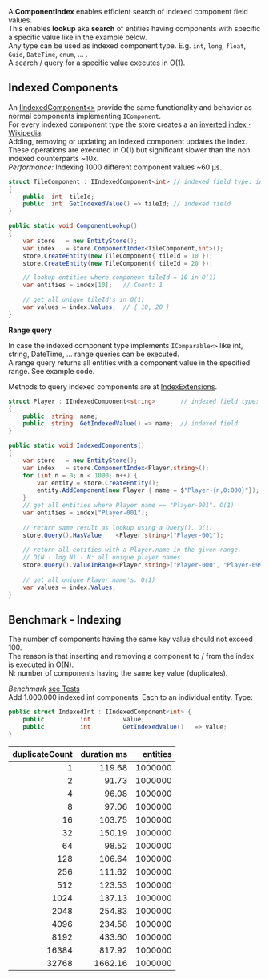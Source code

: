 
A **ComponentIndex** enables efficient search of indexed component field values.  
This enables **lookup** aka **search** of entities having components with specific a specific value like in the example below.  
Any type can be used as indexed component type. E.g. `int`, `long`, `float`, `Guid`, `DateTime`, `enum`, ... .  
A search / query for a specific value executes in O(1).

## Indexed Components

An [IIndexedComponent<>](https://github.com/friflo/Friflo.Engine-docs/blob/main/api/IIndexedComponent_TValue_.md)
provide the same functionality and behavior as normal components implementing `IComponent`.  
For every indexed component type the store creates a an [inverted index ⋅ Wikipedia](https://en.wikipedia.org/wiki/Inverted_index).  
Adding, removing or updating an indexed component updates the index.  
These operations are executed in O(1) but significant slower than the non indexed counterparts ~10x.  
*Performance:* Indexing 1000 different component values ~60 μs.

```cs
struct TileComponent : IIndexedComponent<int> // indexed field type: int
{
    public  int  tileId;
    public  int  GetIndexedValue() => tileId; // indexed field
}

public static void ComponentLookup()
{
    var store   = new EntityStore();
    var index   = store.ComponentIndex<TileComponent,int>();
    store.CreateEntity(new TileComponent{ tileId = 10 });
    store.CreateEntity(new TileComponent{ tileId = 20 });

    // lookup entities where component tileId = 10 in O(1)
    var entities = index[10];   // Count: 1

    // get all unique tileId's in O(1)
    var values = index.Values;  // { 10, 20 }
}
```

**Range query**

In case the indexed component type implements `IComparable<>` like int, string, DateTime, ... range queries can be executed.  
A range query returns all entities with a component value in the specified range. See example code.

Methods to query indexed components are at [IndexExtensions](https://github.com/friflo/Friflo.Engine-docs/blob/main/api/IndexExtensions.md).

```cs
struct Player : IIndexedComponent<string>       // indexed field type: string
{
    public  string  name;
    public  string  GetIndexedValue() => name;  // indexed field
}

public static void IndexedComponents()
{
    var store   = new EntityStore();
    var index   = store.ComponentIndex<Player,string>();
    for (int n = 0; n < 1000; n++) {
        var entity = store.CreateEntity();
        entity.AddComponent(new Player { name = $"Player-{n,0:000}"});
    }
    // get all entities where Player.name == "Player-001". O(1)
    var entities = index["Player-001"];                                    // Count: 1
    
    // return same result as lookup using a Query(). O(1)
    store.Query().HasValue    <Player,string>("Player-001");               // Count: 1
    
    // return all entities with a Player.name in the given range.
    // O(N ⋅ log N) - N: all unique player names
    store.Query().ValueInRange<Player,string>("Player-000", "Player-099"); // Count: 100
    
    // get all unique Player.name's. O(1)
    var values = index.Values;                                             // Count: 1000
}
```

## Benchmark - Indexing

The number of components having the same key value should not exceed 100.  
The reason is that inserting and removing a component to / from the index is executed in O(N).  
N: number of components having the same key value (duplicates).

*Benchmark* [see Tests](https://github.com/friflo/Friflo.Engine.ECS/blob/main/src/Tests/ECS/Index/Test_Index.cs)  
Add 1.000.000 indexed int components. Each to an individual entity. Type:
```cs
public struct IndexedInt : IIndexedComponent<int> {
    public          int         value;
    public          int         GetIndexedValue()   => value;
}
```
|     duplicateCount |        duration ms |           entities |
| ------------------:| ------------------:| ------------------:|
|                  1 |             119.68 |            1000000 |
|                  2 |              91.73 |            1000000 |
|                  4 |              96.08 |            1000000 |
|                  8 |              97.06 |            1000000 |
|                 16 |             103.75 |            1000000 |
|                 32 |             150.19 |            1000000 |
|                 64 |              98.52 |            1000000 |
|                128 |             106.64 |            1000000 |
|                256 |             111.62 |            1000000 |
|                512 |             123.53 |            1000000 |
|               1024 |             137.13 |            1000000 |
|               2048 |             254.83 |            1000000 |
|               4096 |             234.58 |            1000000 |
|               8192 |             433.60 |            1000000 |
|              16384 |             817.92 |            1000000 |
|              32768 |            1662.16 |            1000000 |